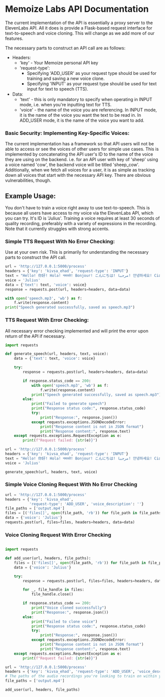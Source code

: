 # Memoize Labs API Documentation

The current implementation of the API is essentially a proxy server to the ElevenLabs API. All it does is provide a Flask-based request interface for text-to-speech and voice cloning. This will change as we add more of our features. 

The necessary parts to construct an API call are as follows:

+ Headers:
  + 'key' - Your Memoize personal API key
  + 'request-type':
    + Specifying 'ADD_USER' as your request type should be used for training and saving a new voice clone.
    + Specifying 'INPUT' as your request type should be used for text input for text to speech (TTS).
+ Data:
  + 'text' - this is only mandatory to specify when operating in INPUT mode, i.e. when you're inputting text for TTS.
  + 'voice' - the name of the voice you are referencing. In INPUT mode, it is the name of the voice you want the text to be read in. In ADD_USER mode, it is the name of the voice you want to add.

### Basic Security: Implementing Key-Specific Voices:

The current implementation has a framework so that API users will not be able to access or see the voices of other users for simple use cases. This is implemented by concatenating the API user's ID to the name of the voice they are using on the backend. i.e. for an API user with key of 'sheep' using a voice named 'cow', the backend voice will be titled 'sheep_cow'. Additionally, when we fetch all voices for a user, it is as simple as tracking down all voices that start with the necessary API key. There are obvious vulnerabilities, though. 

## Example Usage:

You don't have to train a voice right away to use text-to-speech. This is because all users have access to my voice via the ElevenLabs API, which you can try. It's ID is 'Julius'. 
Training a voice requires at least 30 seconds of quality recording, preferably with a variety of expressions in the recording. Note that it currently struggles with strong accents. 

### Simple TTS Request With No Error Checking:
Use at your own risk. This is primarily for understanding the necessary parts to construct the API call. 

```python
url = 'http://127.0.0.1:5000/process'
headers = {'key': 'kivsa_ehad', 'request-type': 'INPUT'}
text = "Hello! 你好! Hola! नमस्ते! Bonjour! こんにちは! مرحبا! 안녕하세요! Ciao! Cześć! Привіт! வணக்கம்!"
voice = 'Julius'
data = {'text': text, 'voice': voice}
response = requests.post(url, headers=headers, data=data)

with open('speech.mp3', 'wb') as f:
    f.write(response.content)
print("Speech generated successfully, saved as speech.mp3")
```

### TTS Request With Error Checking:
All necessary error checking implemented and will print the error upon return of the API if necessary. 

```python
import requests

def generate_speech(url, headers, text, voice):
    data = {'text': text, 'voice': voice}

    try:
        response = requests.post(url, headers=headers, data=data)

        if response.status_code == 200:
            with open('speech.mp3', 'wb') as f:
                f.write(response.content)
            print("Speech generated successfully, saved as speech.mp3")
        else:
            print("Failed to generate speech")
            print("Response status code:", response.status_code)
            try:
                print("Response:", response.json())
            except requests.exceptions.JSONDecodeError:
                print("Response content is not in JSON format")
                print("Response content:", response.text)
    except requests.exceptions.RequestException as e:
        print(f"Request failed: {str(e)}")

url = 'http://127.0.0.1:5000/process'
headers = {'key': 'kivsa_ehad', 'request-type': 'INPUT'}
text = "Hello! 你好! Hola! नमस्ते! Bonjour! こんにちは! مرحبا! 안녕하세요! Ciao! Cześć! Привіт! வணக்கம்!"
voice = 'Julius'

generate_speech(url, headers, text, voice)
```

### Simple Voice Cloning Request With No Error Checking

```python
url = 'http://127.0.0.1:5000/process'
headers = {'key': 'kivsa_ehad',
           'request-type': 'ADD_USER', 'voice_description': ''}
file_paths = ['output.mp4']
files = [('files[]', open(file_path, 'rb')) for file_path in file_paths]
data = {'voice': 'Julius'}
requests.post(url, files=files, headers=headers, data=data)
```

### Voice Cloning Request With Error Checking

```python

import requests

def add_user(url, headers, file_paths):
    files = [('files[]', open(file_path, 'rb')) for file_path in file_paths]
    data = {'voice': 'Julius'}

    try:
        response = requests.post(url, files=files, headers=headers, data=data)

        for _, file_handle in files:
            file_handle.close()

        if response.status_code == 200:
            print("Voice cloned successfully")
            print("Response:", response.json())
        else:
            print("Failed to clone voice")
            print("Response status code:", response.status_code)
            try:
                print("Response:", response.json())
            except requests.exceptions.JSONDecodeError:
                print("Response content is not in JSON format")
                print("Response content:", response.text)
    except requests.exceptions.RequestException as e:
        print(f"Request failed: {str(e)}")

url = 'http://127.0.0.1:5000/process'
headers = {'key': 'kivsa_ehad', 'request-type': 'ADD_USER', 'voice_description': ''}
# The paths of the audio recordings you're looking to train on within your local directory
file_paths = ['output.mp4']

add_user(url, headers, file_paths)
```
